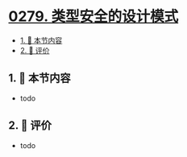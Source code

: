 # [0279. 类型安全的设计模式](https://github.com/tnotesjs/TNotes.typescript/tree/main/notes/0279.%20%E7%B1%BB%E5%9E%8B%E5%AE%89%E5%85%A8%E7%9A%84%E8%AE%BE%E8%AE%A1%E6%A8%A1%E5%BC%8F)

<!-- region:toc -->

- [1. 🎯 本节内容](#1--本节内容)
- [2. 🫧 评价](#2--评价)

<!-- endregion:toc -->

## 1. 🎯 本节内容

- todo

## 2. 🫧 评价

- todo
